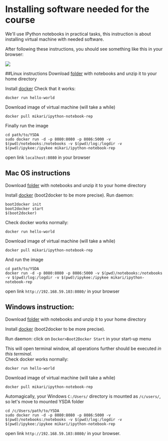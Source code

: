 # Installing software needed for the course


We'll use IPython notebooks in practical tasks, this instruction is about installing virtual machine with 
needed software. 

After following these instructions, you should see something like this in your browser:



<img src='http://zverovich.net/files/ipython-dashboard.png'  />


##Linux instructions
Download [folder](https://github.com/iamfullofspam/YSDA_ICL/YSDA.zip) with notebooks and unzip it to your home directory

Install [docker](http://www.docker.com)
Check that it works:

    docker run hello-world
   
Download image of virtual machine (will take a while)

    docker pull mikari/ipython-notebook-rep

Finally run the image

    cd path/to/YSDA
    sudo docker run -d -p 8080:8080 -p 8086:5000 -v $(pwd)/notebooks:/notebooks -v $(pwd)/log:/logdir -v $(pwd)/ipykee:/ipykee mikari/ipython-notebook-rep

open link `localhost:8080` in your browser


## Mac OS instructions

Download [folder](https://github.com/iamfullofspam/YSDA_ICL/YSDA.zip) with notebooks and unzip it to your home directory

Install [docker](http://www.docker.com) (boot2docker to be more precise). Run daemon:

    boot2docker init
    boot2docker start
    $(boot2docker)

Check docker works normally:

    docker run hello-world

Download image of virtual machine (will take a while)
    
    docker pull mikari/ipython-notebook-rep
    
And run the image
    
    cd path/to/YSDA
    docker run -d -p 8080:8080 -p 8086:5000 -v $(pwd)/notebooks:/notebooks -v $(pwd)/log:/logdir -v $(pwd)/ipykee:/ipykee mikari/ipython-notebook-rep

open link `http://192.168.59.103:8080/` in your browser



## Windows instruction:

Download [folder](https://github.com/iamfullofspam/YSDA_ICL/YSDA.zip) with notebooks and unzip it to your home directory

Install [docker](http://www.docker.com) (boot2docker to be more precise). 

Run daemon: click on `Docker>Boot2Docker Start` in your start-up menu

This will open terminal window, all operations further should be executed _in this terminal_. <br/>
Check docker works normally:

    docker run hello-world

Download image of virtual machine (will take a while)
   
    docker pull mikari/ipython-notebook-rep
    
Automagically, your Windows `C:/Users/` directory is mounted as `/c/users/`, so let's move 
to mounted YSDA folder 
        
    cd /c/Users/path/to/YSDA
    sudo docker run -d -p 8080:8080 -p 8086:5000 -v $(pwd)/notebooks:/notebooks -v $(pwd)/log:/logdir -v $(pwd)/ipykee:/ipykee mikari/ipython-notebook-rep

open link `http://192.168.59.103:8080/` in your browser.
